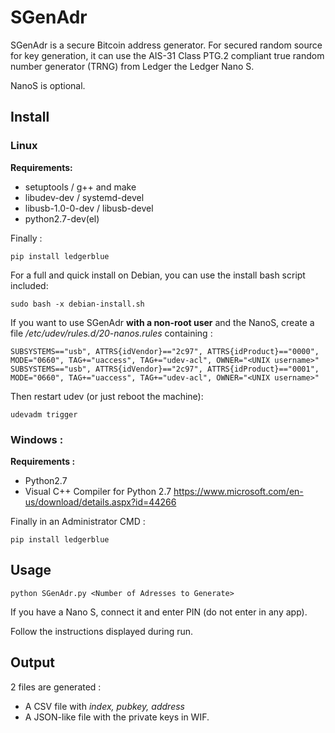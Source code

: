   SGenAdr
===========

SGenAdr is a secure Bitcoin address generator.
For secured random source for key generation, it can use the AIS-31 Class PTG.2 compliant true random number generator (TRNG) from Ledger the Ledger Nano S.

NanoS is optional.

## Install

### Linux
**Requirements:**
- setuptools / g++ and make
- libudev-dev / systemd-devel
- libusb-1.0-0-dev / libusb-devel
- python2.7-dev(el)

Finally :

    pip install ledgerblue

For a full and quick install on Debian, you can use the install bash script included:

    sudo bash -x debian-install.sh


If you want to use SGenAdr **with a non-root user** and the NanoS, create a file */etc/udev/rules.d/20-nanos.rules* containing :
```
SUBSYSTEMS=="usb", ATTRS{idVendor}=="2c97", ATTRS{idProduct}=="0000", MODE="0660", TAG+="uaccess", TAG+="udev-acl", OWNER="<UNIX username>"
SUBSYSTEMS=="usb", ATTRS{idVendor}=="2c97", ATTRS{idProduct}=="0001", MODE="0660", TAG+="uaccess", TAG+="udev-acl", OWNER="<UNIX username>"
```
Then restart udev (or just reboot the machine):

    udevadm trigger


### Windows :

**Requirements :**
- Python2.7
- Visual C++ Compiler for Python 2.7
https://www.microsoft.com/en-us/download/details.aspx?id=44266

Finally in an Administrator CMD :

    pip install ledgerblue


## Usage

    python SGenAdr.py <Number of Adresses to Generate>

If you have a Nano S, connect it and enter PIN (do not enter in any app).

Follow the instructions displayed during run.


## Output

2 files are generated :
- A CSV file with *index, pubkey, address*
- A JSON-like file with the private keys in WIF. 

